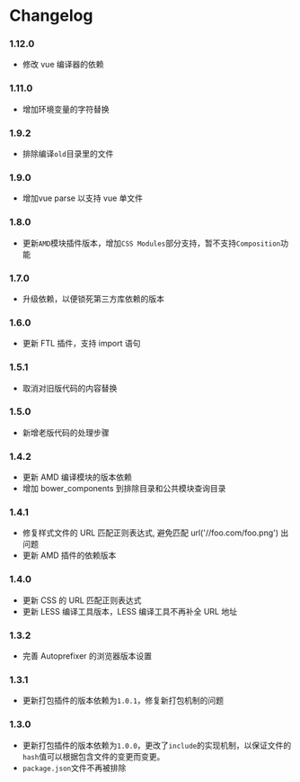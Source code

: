 # Changelog

### 1.12.0

* 修改 vue 编译器的依赖

### 1.11.0

* 增加环境变量的字符替换

### 1.9.2

* 排除编译`old`目录里的文件

### 1.9.0

* 增加vue parse 以支持 vue 单文件

### 1.8.0

* 更新`AMD`模块插件版本，增加`CSS Modules`部分支持，暂不支持`Composition`功能

### 1.7.0

* 升级依赖，以便锁死第三方库依赖的版本

### 1.6.0

* 更新 FTL 插件，支持 import 语句

### 1.5.1

* 取消对旧版代码的内容替换

### 1.5.0

* 新增老版代码的处理步骤

### 1.4.2

* 更新 AMD 编译模块的版本依赖
* 增加 bower_components 到排除目录和公共模块查询目录

### 1.4.1

* 修复样式文件的 URL 匹配正则表达式, 避免匹配 url('//foo.com/foo.png') 出问题
* 更新 AMD 插件的依赖版本

### 1.4.0

* 更新 CSS 的 URL 匹配正则表达式
* 更新 LESS 编译工具版本，LESS 编译工具不再补全 URL 地址

### 1.3.2

* 完善 Autoprefixer 的浏览器版本设置

### 1.3.1

* 更新打包插件的版本依赖为`1.0.1`，修复新打包机制的问题

### 1.3.0

* 更新打包插件的版本依赖为`1.0.0`，更改了`include`的实现机制，以保证文件的`hash`值可以根据包含文件的变更而变更。
* `package.json`文件不再被排除
